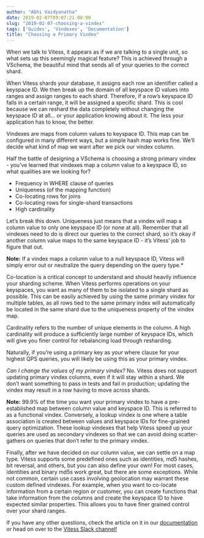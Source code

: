 ```yaml
---
author: "Abhi Vaidyanatha"
date: 2019-02-07T09:07:21-08:00
slug: "2019-02-07-choosing-a-vindex"
tags: ['Guides', 'Vindexes', 'Documentation']
title: "Choosing a Primary Vindex"
---
```


When we talk to Vitess, it appears as if we are talking to a single unit, so what sets up this seemingly magical feature? This is achieved through a VSchema, the beautiful mind that sends all of your queries to the correct shard. 

When Vitess shards your database, it assigns each row an identifier called a keyspace ID. We then break up the domain of all keyspace ID values into ranges and assign ranges to each shard. Therefore, if a row’s keyspace ID falls in a certain range, it will be assigned a specific shard. This is cool because we can reshard the data completely without changing the keyspace ID at all… or your application knowing about it. The less your application has to know, the better. 

Vindexes are maps from column values to keyspace ID. This map can be configured in many different ways, but a simple hash map works fine. We’ll decide what kind of map we want after we pick our vindex column.  

Half the battle of designing a VSchema is choosing a strong primary vindex - you’ve learned that vindexes map a column value to a keyspace ID, so what qualities are we looking for? 

* Frequency in WHERE clause of queries
* Uniqueness (of the mapping function)
* Co-locating rows for joins
* Co-locating rows for single-shard transactions
* High cardinality

Let’s break this down. Uniqueness just means that a vindex will map a column value to only one keyspace ID (or none at all). Remember that all vindexes need to do is direct our queries to the correct shard, so it’s okay if another column value maps to the same keyspace ID - it’s Vitess’ job to figure that out. 

**Note:** If a vindex maps a column value to a null keyspace ID, Vitess will simply error out or neutralize the query depending on the query type.*

Co-location is a critical concept to understand and should heavily influence your sharding scheme. When Vitess performs operations on your keyspaces, you want as many of them to be isolated to a single shard as possible. This can be easily achieved by using the same primary vindex for multiple tables, as all rows tied to the same primary index will automatically be located in the same shard due to the uniqueness property of the vindex map. 

Cardinality refers to the number of unique elements in the column. A high cardinality will produce a sufficiently large number of keyspace IDs, which will give you finer control for rebalancing load through resharding.

Naturally, if you’re using a primary key as your where clause for your highest QPS queries, you will likely be using this as your primary vindex. 

*Can I change the values of my primary vindex?*
No. Vitess does not support updating primary vindex columns, even if it will stay within a shard. We don’t want something to pass in tests and fail in production; updating the vindex may result in a row having to move across shards. 

**Note:** 99.9% of the time you want your primary vindex to have a pre-established map between column value and keyspace ID. This is referred to as a functional vindex. Conversely, a lookup vindex is one where a table association is created between values and keyspace IDs for fine-grained query optimization. These lookup vindexes that help Vitess speed up your queries are used as secondary vindexes so that we can avoid doing scatter-gathers on queries that don’t refer to the primary vindex. 

Finally, after we have decided on our column value, we can settle on a map type. Vitess supports some predefined ones such as identities, md5 hashes, bit reversal, and others, but you can also define your own! For most cases, identities and binary md5s work great, but there are some exceptions. While not common, certain use cases involving geolocation may warrant these custom defined vindexes. For example, when you want to co-locate information from a certain region or customer, you can create functions that take information from the columns and create the keyspace ID to have expected similar properties. This allows you to have finer grained control over your shard ranges. 

If you have any other questions, check the article on it in our [documentation](https://vitess.io/docs/schema-management/vschema/) or head on over to the [Vitess Slack channel!](https://vitess.slack.com/messages)


